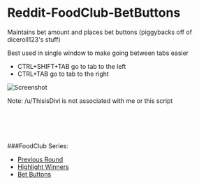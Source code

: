 # Reddit-FoodClub-BetButtons
Maintains bet amount and places bet buttons (piggybacks off of diceroll123's stuff)

Best used in single window to make going between tabs easier
 - CTRL+SHIFT+TAB   go to tab to the left
 - CTRL+TAB         go to tab to the right


![Screenshot](https://puu.sh/rhPIw/5f19e40ed8.png "Screenshot")

Note: /u/ThisisDivi is not associated with me or this script

<br><br>
#
###FoodClub Series:
- [Previous Round](https://github.com/friendly-trenchcoat/foodclub-Previous-Round)
- [Highlight Winners](https://github.com/friendly-trenchcoat/Reddit-FoodClub-Highlight-Winners)
- [Bet Buttons](https://github.com/friendly-trenchcoat/Reddit-FoodClub-BetButtons)
